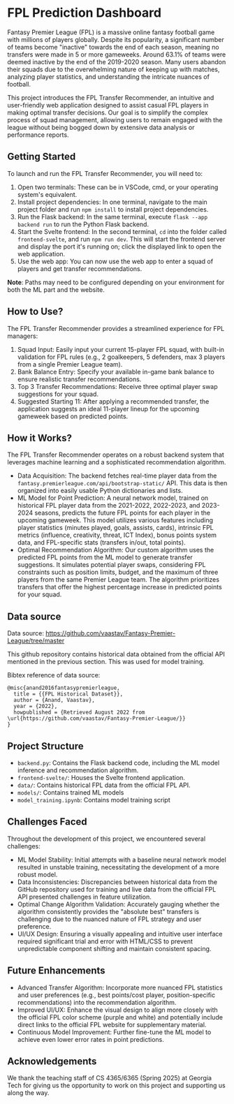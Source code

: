 # FPL Prediction Dashboard

Fantasy Premier League (FPL) is a massive online fantasy football game with millions of players globally. Despite its popularity, a significant number of teams become "inactive" towards the end of each season, meaning no transfers were made in 5 or more gameweeks. Around 63.1% of teams were deemed inactive by the end of the 2019-2020 season. Many users abandon their squads due to the overwhelming nature of keeping up with matches, analyzing player statistics, and understanding the intricate nuances of football.


This project introduces the FPL Transfer Recommender, an intuitive and user-friendly web application designed to assist casual FPL players in making optimal transfer decisions. Our goal is to simplify the complex process of squad management, allowing users to remain engaged with the league without being bogged down by extensive data analysis or performance reports.

## Getting Started
To launch and run the FPL Transfer Recommender, you will need to:

1. Open two terminals: These can be in VSCode, cmd, or your operating system's equivalent.
2. Install project dependencies: In one terminal, navigate to the main project folder and run `npm install` to install project dependencies.
3. Run the Flask backend: In the same terminal, execute `flask --app backend run` to run the Python Flask backend.
4. Start the Svelte frontend: In the second terminal, `cd` into the folder called `frontend-svelte`, and run `npm run dev`. This will start the frontend server and display the port it's running on; click the displayed link to open the web application.
5. Use the web app: You can now use the web app to enter a squad of players and get transfer recommendations.

**Note**: Paths may need to be configured depending on your environment for both the ML part and the website.

## How to Use?
The FPL Transfer Recommender provides a streamlined experience for FPL managers:

1. Squad Input: Easily input your current 15-player FPL squad, with built-in validation for FPL rules (e.g., 2 goalkeepers, 5 defenders, max 3 players from a single Premier League team).
2. Bank Balance Entry: Specify your available in-game bank balance to ensure realistic transfer recommendations.
3. Top 3 Transfer Recommendations: Receive three optimal player swap suggestions for your squad.
4. Suggested Starting 11: After applying a recommended transfer, the application suggests an ideal 11-player lineup for the upcoming gameweek based on predicted points.

## How it Works?
The FPL Transfer Recommender operates on a robust backend system that leverages machine learning and a sophisticated recommendation algorithm.

- Data Acquisition: The backend fetches real-time player data from the `fantasy.premierleague.com/api/bootstrap-static/` API. This data is then organized into easily usable Python dictionaries and lists.
- ML Model for Point Prediction: A neural network model, trained on historical FPL player data from the 2021-2022, 2022-2023, and 2023-2024 seasons, predicts the future FPL points for each player in the upcoming gameweek. This model utilizes various features including player statistics (minutes played, goals, assists, cards), intrinsic FPL metrics (influence, creativity, threat, ICT Index), bonus points system data, and FPL-specific stats (transfers in/out, total points).
- Optimal Recommendation Algorithm: Our custom algorithm uses the predicted FPL points from the ML model to generate transfer suggestions. It simulates potential player swaps, considering FPL constraints such as position limits, budget, and the maximum of three players from the same Premier League team. The algorithm prioritizes transfers that offer the highest percentage increase in predicted points for your squad.

## Data source

Data source: https://github.com/vaastav/Fantasy-Premier-League/tree/master

This github repository contains historical data obtained from the official API mentioned in the previous section. This was used for model training.

Bibtex reference of data source:
```
@misc{anand2016fantasypremierleague,
  title = {{FPL Historical Dataset}},
  author = {Anand, Vaastav},
  year = {2022},
  howpublished = {Retrieved August 2022 from \url{https://github.com/vaastav/Fantasy-Premier-League/}}
}
```

## Project Structure
- `backend.py`: Contains the Flask backend code, including the ML model inference and recommendation algorithm.
- `frontend-svelte/`: Houses the Svelte frontend application.
- `data/`: Contains historical FPL data from the official FPL API.
- `models/`: Contains trained ML models
- `model_training.ipynb`: Contains model training script

## Challenges Faced
Throughout the development of this project, we encountered several challenges:

- ML Model Stability: Initial attempts with a baseline neural network model resulted in unstable training, necessitating the development of a more robust model.
- Data Inconsistencies: Discrepancies between historical data from the GitHub repository used for training and live data from the official FPL API presented challenges in feature utilization.
- Optimal Change Algorithm Validation: Accurately gauging whether the algorithm consistently provides the "absolute best" transfers is challenging due to the nuanced nature of FPL strategy and user preference.
- UI/UX Design: Ensuring a visually appealing and intuitive user interface required significant trial and error with HTML/CSS to prevent unpredictable component shifting and maintain consistent spacing.

## Future Enhancements
- Advanced Transfer Algorithm: Incorporate more nuanced FPL statistics and user preferences (e.g., best points/cost player, position-specific recommendations) into the recommendation algorithm.
- Improved UI/UX: Enhance the visual design to align more closely with the official FPL color scheme (purple and white) and potentially include direct links to the official FPL website for supplementary material.
- Continuous Model Improvement: Further fine-tune the ML model to achieve even lower error rates in point predictions.

## Acknowledgements

We thank the teaching staff of CS 4365/6365 (Spring 2025) at Georgia Tech for giving us the opportunity to work on this project and supporting us along the way.